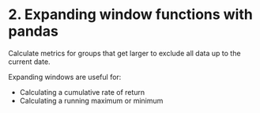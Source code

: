 # 2. Expanding window functions with pandas

Calculate metrics for groups that get larger to exclude all data up to the current date.

Expanding windows are useful for:
- Calculating a cumulative rate of return
- Calculating a running maximum or minimum
